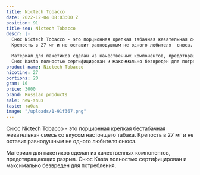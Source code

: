 ```yaml
---
title: Nictech Tobacco
date: 2022-12-04 08:03:00 Z
position: 91
title-seo: Nictech Tobacco
descr: |-
  Снюс Nictech Tobacco - это порционная крепкая табачная жевательная смесь со вкусом настоящего табака.
  Крепость в 27 мг и не оставит равнодушным не одного любителя  снюса.

  Материал для пакетиков сделан из качественных компонентов, предотвращающих разрыв.
  Снюс Kasta полностью сертифицирован и максимально безвреден для потребления.
product-name: Nictech Tobacco
nicotine: 27
portions: 20
gram: 16
price: 3000
brand: Russian products
sale: new-snus
taste: табак
image: "/uploads/1-91f367.png"
---
```


Снюс Nictech Tobacco - это порционная крепкая бестабачная жевательная смесь со вкусом настоящего табака.
Крепость в 27 мг и не оставит равнодушным не одного любителя  снюса.

Материал для пакетиков сделан из качественных компонентов, предотвращающих разрыв.
Снюс Kasta полностью сертифицирован и максимально безвреден для потребления.